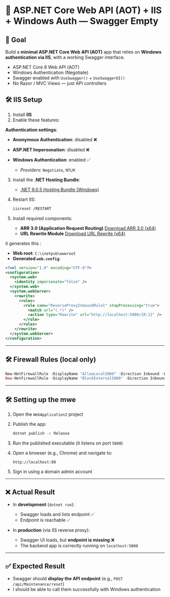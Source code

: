 
# 🔧 ASP.NET Core Web API (AOT) + IIS + Windows Auth — Swagger Empty

## 🎯 Goal

Build a **minimal ASP.NET Core Web API (AOT)** app that relies on **Windows authentication via IIS**, with a working Swagger interface.

* ASP.NET Core 8 Web API (AOT)
* Windows Authentication (Negotiate)
* Swagger enabled with `UseSwagger()` + `UseSwaggerUI()`
* No Razor / MVC Views — just API controllers


## 🛠️ IIS Setup

1. Install **IIS**
2. Enable these features:

**Authentication settings**:

  * **Anonymous Authentication**: disabled ❌
  * **ASP.NET Impersonation**: disabled ❌
  * **Windows Authentication**: enabled ✅

    * *Providers*: `Negotiate`, `NTLM`

3. Install the **.NET Hosting Bundle**:

   * [.NET 9.0.5 Hosting Bundle (Windows)](https://dotnet.microsoft.com/en-us/download/dotnet/9.0)
4. Restart IIS:

   ```bash
   iisreset /RESTART
   ```
5. Install required components:

   * **ARR 3.0 (Application Request Routing)**
     [Download ARR 3.0 (x64)](https://download.microsoft.com/download/e/9/8/e9849d6a-020e-47e4-9fd0-a023e99b54eb/requestRouter_amd64.msi)
   * **URL Rewrite Module**
     [Download URL Rewrite (x64)](https://download.microsoft.com/download/1/2/8/128E2E22-C1B9-44A4-BE2A-5859ED1D4592/rewrite_amd64_en-US.msi)

it generates this :
* **Web root**: `C:\inetpub\wwwroot`
* **Generated `web.config`**:

```xml
<?xml version="1.0" encoding="UTF-8"?>
<configuration>
  <system.web>
    <identity impersonate="false" />
  </system.web>
  <system.webServer>
    <rewrite>
      <rules>
        <rule name="ReverseProxyInboundRule1" stopProcessing="true">
          <match url="(.*)" />
          <action type="Rewrite" url="http://localhost:5000/{R:1}" />
        </rule>
      </rules>
    </rewrite>
  </system.webServer>
</configuration>
```
---

## 🛠️ Firewall Rules (local only)

```powershell
New-NetFirewallRule -DisplayName "AllowLocal5000" -Direction Inbound -LocalPort 5000 -Protocol TCP -Action Allow -RemoteAddress 127.0.0.1
New-NetFirewallRule -DisplayName "BlockExternal5000" -Direction Inbound -LocalPort 5000 -Protocol TCP -Action Block
```
---
## 🛠️ Setting up the mwe
1. Open the `WebApplication2` project
2. Publish the app:
   ```bash
   dotnet publish -c Release
3. Run the published executable (it listens on port `5000`)
4. Open a browser (e.g., Chrome) and navigate to:

   ```
   http://localhost:80
   ```
5. Sign in using a domain admin account

---

## ❌ Actual Result

* In **development** (`dotnet run`):

  * Swagger loads and lists endpoint ✅
  * Endpoint is reachable ✅

* In **production** (via IIS reverse proxy):

  * Swagger UI loads, but **endpoint is missing** ❌
  * The backend app is correctly running on `localhost:5000`

---

## ✅ Expected Result

* Swagger should **display the API endpoint** (e.g., `POST /api/Maintenance/reset`)
* I should be able to call them successfully with Windows authentication


